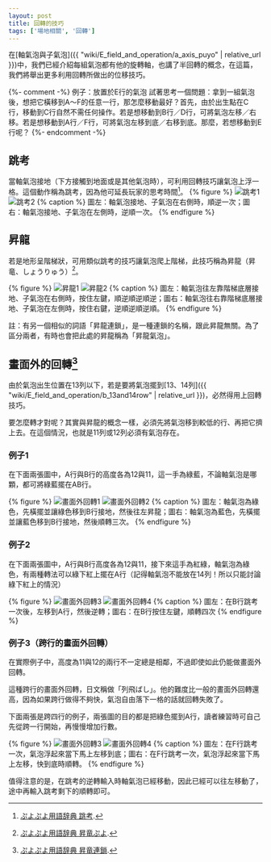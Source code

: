```yaml
---
layout: post
title: 回轉的技巧
tags: ['場地相關', '回轉']
---
```


在[軸氣泡與子氣泡]({{ "wiki/E_field_and_operation/a_axis_puyo" | relative_url }})中，我們已經介紹每組氣泡都有他的旋轉軸，也講了半回轉的概念，在這篇，我們將舉出更多利用回轉所做出的位移技巧。

{%- comment -%}
例子：放置於E行的氣泡
試著思考一個問題：拿到一組氣泡後，想把它橫移到A～F的任意一行，那怎麼移動最好？首先，由於出生點在C行，移動到C行自然不需任何操作。若是想移動到B行／D行，可將氣泡左移／右移。若是想移動到A行／F行，可將氣泡左移到底／右移到底。那麼，若想移動到E行呢？
{%- endcomment -%}

## 跳考

當軸氣泡接地（下方接觸到地面或是其他氣泡時），可利用回轉技巧讓氣泡上浮一格。這個動作稱為跳考，因為他可延長玩家的思考時間[^1]。
{% figure %}
  ![跳考1](https://i.imgur.com/7xJOWWH.gif) 
  ![跳考2](https://i.imgur.com/FCD55lq.gif)
{% caption %}
圖左：軸氣泡接地、子氣泡在右側時，順逆一次；圖右：軸氣泡接地、子氣泡在左側時，逆順一次。
{% endfigure %}

## 昇龍

若是地形呈階梯狀，可用類似跳考的技巧讓氣泡爬上階梯，此技巧稱為昇龍（昇竜、しょうりゅう）[^2]。

{% figure %}
  ![昇龍1](https://i.imgur.com/iq7TZ3D.gif) 
  ![昇龍2](https://i.imgur.com/zwoTbKV.gif)
{% caption %}
  圖左：軸氣泡往左靠階梯底層接地、子氣泡在右側時，按住左鍵，順逆順逆順逆；圖右：軸氣泡往右靠階梯底層接地、子氣泡在左側時，按住右鍵，逆順逆順逆順。
{% endfigure %}

註：有另一個相似的詞語「昇龍連鎖」，是一種連鎖的名稱，跟此昇龍無關。為了區分兩者，有時也會把此處的昇龍稱為「昇龍氣泡」。

## 畫面外的回轉[^3]

由於氣泡出生位置在13列以下，若是要將氣泡擺到[13、14列]({{ "wiki/E_field_and_operation/b_13and14row" | relative_url }})，必然得用上回轉技巧。

要怎麼轉才對呢？其實與昇龍的概念一樣，必須先將氣泡移到較低的行、再把它擠上去。在這個情況，也就是11列或12列必須有氣泡存在。

### 例子1

在下面兩張圖中，A行與B行的高度各為12與11，這一手為綠藍，不論軸氣泡是哪顆，都可將綠藍擺在AB行。

{% figure %}
  ![畫面外回轉1](https://i.imgur.com/8FHcd30.gif) 
  ![畫面外回轉2](https://i.imgur.com/rA90SOM.gif)
{% caption %}
  圖左：軸氣泡為綠色，先橫擺並讓綠色移到B行接地，然後往左昇龍；圖右：軸氣泡為藍色，先橫擺並讓藍色移到B行接地，然後順轉三次。
{% endfigure %}

### 例子2

在下面兩張圖中，A行與B行高度各為12與11，接下來這手為紅綠，軸氣泡為綠色，有兩種轉法可以綠下紅上擺在A行（記得軸氣泡不能放在14列！所以只能討論綠下紅上的情況）

{% figure %}
  ![畫面外回轉3](https://i.imgur.com/bIBFUto.gif) 
  ![畫面外回轉4](https://i.imgur.com/7yw9yp8.gif)
{% caption %}
  圖左：在B行跳考一次後，左移到A行，然後逆轉；圖右：在B行按住左鍵，順轉四次
{% endfigure %}

### 例子3（跨行的畫面外回轉）

在實際例子中，高度為11與12的兩行不一定總是相鄰，不過即使如此仍能做畫面外回轉。

這種跨行的畫面外回轉，日文稱做「列飛ばし」。他的難度比一般的畫面外回轉還高，因為如果跨行做得不夠快，氣泡自由落下一格的話就回轉失敗了。

下面兩張是跨四行的例子，兩張圖的目的都是把綠色擺到A行，讀者練習時可自己先從跨一行開始，再慢慢增加行數。

{% figure %}
  ![畫面外回轉3](https://i.imgur.com/G6HJVGC.gif) 
  ![畫面外回轉4](https://i.imgur.com/jxvnHCA.gif)
{% caption %}
  圖左：在F行跳考一次，氣泡浮起來當下馬上左移到底；圖右：在F行跳考一次，氣泡浮起來當下馬上左移，快到底時順轉。
{% endfigure %}

值得注意的是，在跳考的逆轉輸入時軸氣泡已經移動，因此已經可以往左移動了，途中再輸入跳考剩下的順轉即可。

[^1]: [ぷよぷよ用語辞典 跳考](https://www26.atwiki.jp/puyowords/pages/95.html).
[^2]: [ぷよぷよ用語辞典 昇竜ぷよ](https://www26.atwiki.jp/puyowords/pages/184.html).
[^3]: [ぷよぷよ用語辞典 昇竜連鎖](https://www26.atwiki.jp/puyowords/pages/167.html).
[^3]: [ぷよぷよ通　まわし、画面外操作完全攻略](https://puyo-camp.jp/posts/65520).
